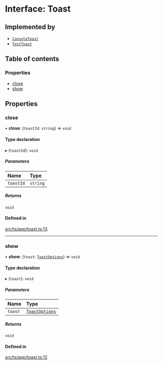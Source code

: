 # Interface: Toast

## Implemented by

- [`ConsoleToast`](../classes/ConsoleToast.md)
- [`TestToast`](../classes/TestToast.md)

## Table of contents

### Properties

- [close](Toast.md#close)
- [show](Toast.md#show)

## Properties

### close

• **close**: (`toastId`: `string`) => `void`

#### Type declaration

▸ (`toastId`): `void`

##### Parameters

| Name | Type |
| :------ | :------ |
| `toastId` | `string` |

##### Returns

`void`

#### Defined in

[src/ts/app/toast.ts:13](https://gitlab.com/i3-market/code/wp3/t3.2/i3m-wallet-monorepo/-/blob/21cbec3/packages/base-wallet/src/ts/app/toast.ts#L13)

___

### show

• **show**: (`toast`: [`ToastOptions`](ToastOptions.md)) => `void`

#### Type declaration

▸ (`toast`): `void`

##### Parameters

| Name | Type |
| :------ | :------ |
| `toast` | [`ToastOptions`](ToastOptions.md) |

##### Returns

`void`

#### Defined in

[src/ts/app/toast.ts:12](https://gitlab.com/i3-market/code/wp3/t3.2/i3m-wallet-monorepo/-/blob/21cbec3/packages/base-wallet/src/ts/app/toast.ts#L12)
